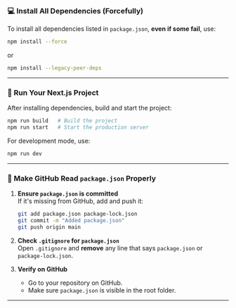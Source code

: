 ### **💻 Install All Dependencies (Forcefully)**
To install all dependencies listed in `package.json`, **even if some fail**, use:

```sh
npm install --force
```
or  
```sh
npm install --legacy-peer-deps
```
---

### **🚀 Run Your Next.js Project**
After installing dependencies, build and start the project:

```sh
npm run build   # Build the project
npm run start   # Start the production server
```

For development mode, use:
```sh
npm run dev
```

---

### **📌 Make GitHub Read `package.json` Properly**
1. **Ensure `package.json` is committed**  
   If it's missing from GitHub, add and push it:
   ```sh
   git add package.json package-lock.json
   git commit -m "Added package.json"
   git push origin main
   ```

2. **Check `.gitignore` for `package.json`**  
   Open `.gitignore` and **remove** any line that says `package.json` or `package-lock.json`.

3. **Verify on GitHub**  
   - Go to your repository on GitHub.  
   - Make sure `package.json` is visible in the root folder.

---

